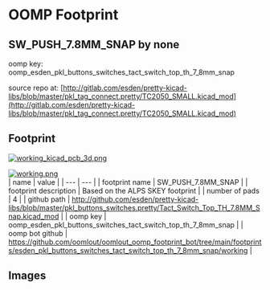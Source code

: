 # OOMP Footprint  
## SW_PUSH_7.8MM_SNAP  by none  
  
oomp key: oomp_esden_pkl_buttons_switches_tact_switch_top_th_7_8mm_snap  
  
source repo at: [http://gitlab.com/esden/pretty-kicad-libs/blob/master/pkl_tag_connect.pretty/TC2050_SMALL.kicad_mod](http://gitlab.com/esden/pretty-kicad-libs/blob/master/pkl_tag_connect.pretty/TC2050_SMALL.kicad_mod)  
## Footprint  
  
[![working_kicad_pcb_3d.png](working_kicad_pcb_3d_600.png)](working_kicad_pcb_3d.png)  
  
[![working.png](working_600.png)](working.png)  
| name | value | 
| --- | --- | 
| footprint name | SW_PUSH_7.8MM_SNAP | 
| footprint description | Based on the ALPS SKEY footprint | 
| number of pads | 4 | 
| github path | http://github.com/esden/pretty-kicad-libs/blob/master/pkl_buttons_switches.pretty/Tact_Switch_Top_TH_7.8MM_Snap.kicad_mod | 
| oomp key | oomp_esden_pkl_buttons_switches_tact_switch_top_th_7_8mm_snap | 
| oomp bot github | https://github.com/oomlout/oomlout_oomp_footprint_bot/tree/main/footprints/esden_pkl_buttons_switches_tact_switch_top_th_7_8mm_snap/working | 
## Images  
